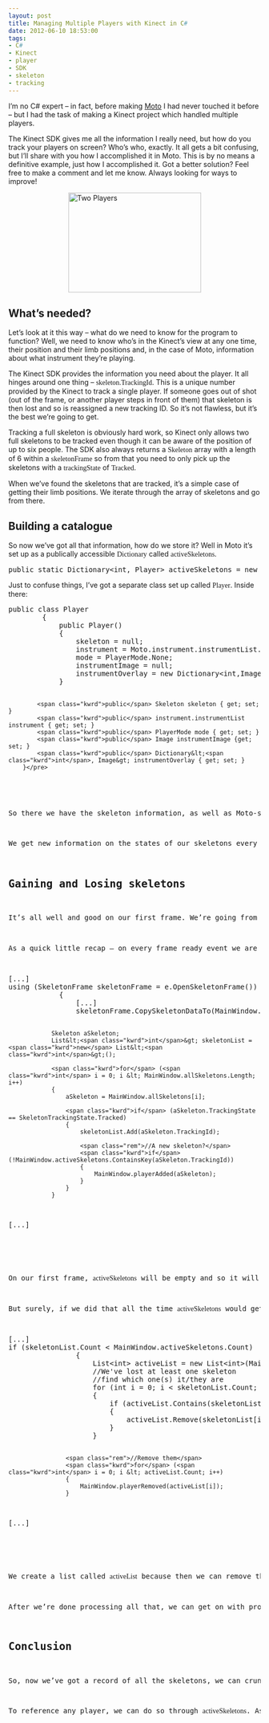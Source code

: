 ```yaml
---
layout: post
title: Managing Multiple Players with Kinect in C#
date: 2012-06-10 18:53:00
tags:
- C#
- Kinect
- player
- SDK
- skeleton
- tracking
---
```

<p>I’m no C# expert – in fact, before making <a href="http://www.mattcrouch.net/moto/">Moto</a> I had never touched it before – but I had the task of making a Kinect project which handled multiple players.</p>
<p>The Kinect SDK gives me all the information I really need, but how do you track your players on screen? Who’s who, exactly. It all gets a bit confusing, but I’ll share with you how I accomplished it in Moto. This is by no means a definitive example, just how I accomplished it. Got a better solution? Feel free to make a comment and let me know. Always looking for ways to improve!</p>
<p><a href="http://www.mattcrouch.net/blog/images/Managing-Multiple-Players-with-Kinect-in_EAB8/Two-Players.png"><img style="margin: 0px auto; display: block; float: none" title="Two Players" alt="Two Players" src="{{ site.baseurl }}/assets/Two-Players_thumb.png" width="265" height="199" /></a></p>
<h2>What’s needed?</h2>
<p>Let’s look at it this way – what do we need to know for the program to function? Well, we need to know who’s in the Kinect’s view at any one time, their position and their limb positions and, in the case of Moto, information about what instrument they’re playing.</p>
<p>The Kinect SDK provides the information you need about the player. It all hinges around one thing – <font face="Consolas">skeleton.TrackingId</font>. This is a unique number provided by the Kinect to track a single player. If someone goes out of shot (out of the frame, or another player steps in front of them) that skeleton is then lost and so is reassigned a new tracking ID. So it’s not flawless, but it’s the best we’re going to get.</p>
<p>Tracking a full skeleton is obviously hard work, so Kinect only allows two full skeletons to be tracked even though it can be aware of the position of up to six people. The SDK also always returns a <font face="Consolas">Skeleton</font> array with a length of 6 within a <font face="Consolas">skeletonFrame</font> so from that you need to only pick up the skeletons with a <font face="Consolas">trackingState</font> of <font face="Consolas">Tracked</font>.</p>
<p>When we’ve found the skeletons that are tracked, it’s a simple case of getting their limb positions. We iterate through the array of skeletons and go from there. </p>
<h2>Building a catalogue</h2>
<p>So now we’ve got all that information, how do we store it? Well in Moto it’s set up as a publically accessible <font face="Consolas">Dictionary</font> called <font face="Consolas">activeSkeletons</font>. </p>
<pre class="csharpcode"><span class="kwrd">public</span> <span class="kwrd">static</span> Dictionary&lt;<span class="kwrd">int</span>, Player&gt; activeSkeletons = <span class="kwrd">new</span> Dictionary&lt;<span class="kwrd">int</span>, Player&gt;();</pre>
<style type="text/css">.csharpcode, .csharpcode pre<br />
{<br />
	font-size: small;<br />
	color: black;<br />
	font-family: consolas, "Courier New", courier, monospace;<br />
	background-color: #ffffff;<br />
	/*white-space: pre;*/<br />
}<br />
.csharpcode pre { margin: 0em; }<br />
.csharpcode .rem { color: #008000; }<br />
.csharpcode .kwrd { color: #0000ff; }<br />
.csharpcode .str { color: #006080; }<br />
.csharpcode .op { color: #0000c0; }<br />
.csharpcode .preproc { color: #cc6633; }<br />
.csharpcode .asp { background-color: #ffff00; }<br />
.csharpcode .html { color: #800000; }<br />
.csharpcode .attr { color: #ff0000; }<br />
.csharpcode .alt<br />
{<br />
	background-color: #f4f4f4;<br />
	width: 100%;<br />
	margin: 0em;<br />
}<br />
.csharpcode .lnum { color: #606060; }<br />
</style>
<p>Just to confuse things, I’ve got a separate class set up called <font face="Consolas">Player</font>. Inside there:</p>
<pre class="csharpcode"><span class="kwrd">public</span> <span class="kwrd">class</span> Player
        {
            <span class="kwrd">public</span> Player()
            {
                skeleton = <span class="kwrd">null</span>;
                instrument = Moto.instrument.instrumentList.None;
                mode = PlayerMode.None;
                instrumentImage = <span class="kwrd">null</span>;
                instrumentOverlay = <span class="kwrd">new</span> Dictionary&lt;<span class="kwrd">int</span>,Image&gt;();
            }

            <span class="kwrd">public</span> Skeleton skeleton { get; set; }
            <span class="kwrd">public</span> instrument.instrumentList instrument { get; set; }
            <span class="kwrd">public</span> PlayerMode mode { get; set; }
            <span class="kwrd">public</span> Image instrumentImage {get; set; }
            <span class="kwrd">public</span> Dictionary&lt;<span class="kwrd">int</span>, Image&gt; instrumentOverlay { get; set; }
        }</pre>
<style type="text/css">.csharpcode, .csharpcode pre<br />
{<br />
	font-size: small;<br />
	color: black;<br />
	font-family: consolas, "Courier New", courier, monospace;<br />
	background-color: #ffffff;<br />
	/*white-space: pre;*/<br />
}<br />
.csharpcode pre { margin: 0em; }<br />
.csharpcode .rem { color: #008000; }<br />
.csharpcode .kwrd { color: #0000ff; }<br />
.csharpcode .str { color: #006080; }<br />
.csharpcode .op { color: #0000c0; }<br />
.csharpcode .preproc { color: #cc6633; }<br />
.csharpcode .asp { background-color: #ffff00; }<br />
.csharpcode .html { color: #800000; }<br />
.csharpcode .attr { color: #ff0000; }<br />
.csharpcode .alt<br />
{<br />
	background-color: #f4f4f4;<br />
	width: 100%;<br />
	margin: 0em;<br />
}<br />
.csharpcode .lnum { color: #606060; }<br />
</style>
<p>So there we have the skeleton information, as well as Moto-specific bits that we associate with the player like what instrument they’re playing, what mode it’s in (in the case of Wall of Sound and the Guitar, mostly), a reference to that instrument’s image on screen associated to them as well as the overlays that we’re showing on them.</p>
<p>We get new information on the states of our skeletons every skeletonFrameReady event fire. In there, we copy our data to our <font face="Consolas">allSkeletons</font> skeleton array. From there we loop through this array and do our business.</p>
<h2>Gaining and Losing skeletons</h2>
<p>It’s all well and good on our first frame. We’re going from zero skeletons to either zero, one or two. Either way we are only going to be adding skeletons and not have anything to get rid of from our running Dictionary called <font face="Consolas">activeSkeletons</font>.</p>
<p>As a quick little recap – on every frame ready event we are copying <em>all</em> the skeleton data, tracked or not, to do some crunching with. From there, we loop through that array and keep a note of all the tracked skeletons by copying them over to <font face="Consolas">activeSkeletons</font>. It’s there we do program-specific code running to make sure we’re only processing skeletons on screen. We copy all the skeleton data into this dictionary for processing later so we know it hasn’t changed since we recorded their presence in the frame etc. </p>
<pre class="csharpcode">[...]
<span class="kwrd">using</span> (SkeletonFrame skeletonFrame = e.OpenSkeletonFrame())
            {
                [...]
                skeletonFrame.CopySkeletonDataTo(MainWindow.allSkeletons);

                Skeleton aSkeleton;
                List&lt;<span class="kwrd">int</span>&gt; skeletonList = <span class="kwrd">new</span> List&lt;<span class="kwrd">int</span>&gt;();

                <span class="kwrd">for</span> (<span class="kwrd">int</span> i = 0; i &lt; MainWindow.allSkeletons.Length; i++)
                {
                    aSkeleton = MainWindow.allSkeletons[i];

                    <span class="kwrd">if</span> (aSkeleton.TrackingState == SkeletonTrackingState.Tracked)
                    {
                        skeletonList.Add(aSkeleton.TrackingId);

                        <span class="rem">//A new skeleton?</span>
                        <span class="kwrd">if</span> (!MainWindow.activeSkeletons.ContainsKey(aSkeleton.TrackingId))
                        {
                            MainWindow.playerAdded(aSkeleton);
                        }
                    }
                }
[...]</pre>
<style type="text/css">.csharpcode, .csharpcode pre<br />
{<br />
	font-size: small;<br />
	color: black;<br />
	font-family: consolas, "Courier New", courier, monospace;<br />
	background-color: #ffffff;<br />
	/*white-space: pre;*/<br />
}<br />
.csharpcode pre { margin: 0em; }<br />
.csharpcode .rem { color: #008000; }<br />
.csharpcode .kwrd { color: #0000ff; }<br />
.csharpcode .str { color: #006080; }<br />
.csharpcode .op { color: #0000c0; }<br />
.csharpcode .preproc { color: #cc6633; }<br />
.csharpcode .asp { background-color: #ffff00; }<br />
.csharpcode .html { color: #800000; }<br />
.csharpcode .attr { color: #ff0000; }<br />
.csharpcode .alt<br />
{<br />
	background-color: #f4f4f4;<br />
	width: 100%;<br />
	margin: 0em;<br />
}<br />
.csharpcode .lnum { color: #606060; }<br />
</style>
<p>On our first frame, <font face="Consolas">activeSkeletons</font> will be empty and so it will not contain any tracked skeleton IDs. So for however many players are visible, <font face="Consolas">playerAdded()</font> is ran. <font face="Consolas">playerAdded() </font>creates blank definitions for a new skeleton and, more importantly, copies the skeleton data into the newly made <font face="Consolas">Player</font> class.</p>
<p>But surely, if we did that all the time <font face="Consolas">activeSkeletons</font> would get huge? True. So further down we do some number crunching to see whether we’ve lost a skeleton. <font face="Consolas">skeletonList</font> is, well, a list of all the skeleton IDs we have processed this frame. After we’ve done adding new skeletons, we iterate through this list and knock off matches between it and the&nbsp; <font face="Consolas">activeSkeletons.skeleton.trackingId</font>’s that we have. When we’ve reached the end of <font face="Consolas">skeletonList</font>, any players left over in <font face="Consolas">activeSkeletons</font> are obviously then no longer with us, so we can do some removal functions. </p>
<pre class="csharpcode">[...]
<span class="kwrd">if</span> (skeletonList.Count &lt; MainWindow.activeSkeletons.Count)
                {
                    List&lt;<span class="kwrd">int</span>&gt; activeList = <span class="kwrd">new</span> List&lt;<span class="kwrd">int</span>&gt;(MainWindow.activeSkeletons.Keys);
                    <span class="rem">//We've lost at least one skeleton</span>
                    <span class="rem">//find which one(s) it/they are</span>
                    <span class="kwrd">for</span> (<span class="kwrd">int</span> i = 0; i &lt; skeletonList.Count; i++)
                    {
                        <span class="kwrd">if</span> (activeList.Contains(skeletonList[i]))
                        {
                            activeList.Remove(skeletonList[i]);
                        }
                    }

                    <span class="rem">//Remove them</span>
                    <span class="kwrd">for</span> (<span class="kwrd">int</span> i = 0; i &lt; activeList.Count; i++)
                    {
                        MainWindow.playerRemoved(activeList[i]);
                    }
[...]</pre>
<style type="text/css">.csharpcode, .csharpcode pre<br />
{<br />
	font-size: small;<br />
	color: black;<br />
	font-family: consolas, "Courier New", courier, monospace;<br />
	background-color: #ffffff;<br />
	/*white-space: pre;*/<br />
}<br />
.csharpcode pre { margin: 0em; }<br />
.csharpcode .rem { color: #008000; }<br />
.csharpcode .kwrd { color: #0000ff; }<br />
.csharpcode .str { color: #006080; }<br />
.csharpcode .op { color: #0000c0; }<br />
.csharpcode .preproc { color: #cc6633; }<br />
.csharpcode .asp { background-color: #ffff00; }<br />
.csharpcode .html { color: #800000; }<br />
.csharpcode .attr { color: #ff0000; }<br />
.csharpcode .alt<br />
{<br />
	background-color: #f4f4f4;<br />
	width: 100%;<br />
	margin: 0em;<br />
}<br />
.csharpcode .lnum { color: #606060; }<br />
</style>
<p>We create a list called <font face="Consolas">activeList</font> because then we can remove them from that, not affecting <font face="Consolas">activeSkeletons</font>, to make our lives easier. <font face="Consolas">playerRemoved()</font> simply clears the dictionaries of all references to skeletons with the supplied tracking ID.</p>
<p>After we’re done processing all that, we can get on with processing everything else we need for our project. For Moto, that’s listening for gestures, detecting hits on drums and whatnot. That’s for another time, though. Sorry.</p>
<h2>Conclusion</h2>
<p>So, now we’ve got a record of all the skeletons, we can crunch some data without worrying about whether what we’re doing is for a player who’s not there any more which would be a) pointless, and b) a delightful recipe for crashes. </p>
<p>To reference any player, we can do so through <font face="Consolas">activeSkeletons</font>. As it has an index of our skeleton’s tracking id, we can address a player by saying <font face="Consolas">activeSkeletons[23].skeleton.Position.Z</font> to get that players distance from the Kinect, for example. That, or loop through it and update the position of on-screen instruments. The possibilities are endless, really.</p>
